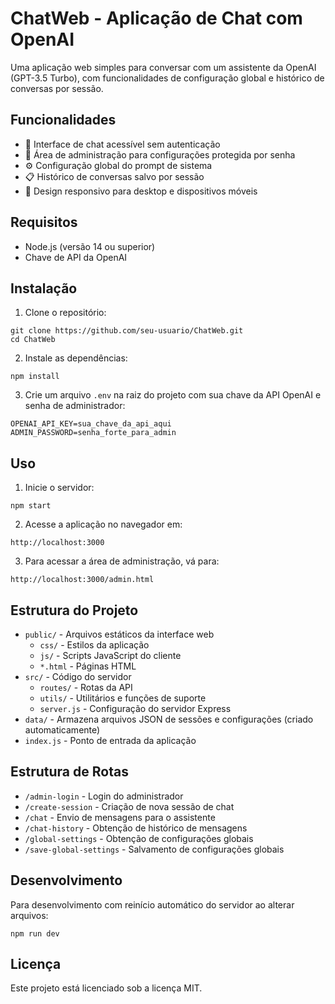 # ChatWeb - Aplicação de Chat com OpenAI

Uma aplicação web simples para conversar com um assistente da OpenAI (GPT-3.5 Turbo), com funcionalidades de configuração global e histórico de conversas por sessão.

## Funcionalidades

- 💬 Interface de chat acessível sem autenticação
- 🔐 Área de administração para configurações protegida por senha
- ⚙️ Configuração global do prompt de sistema
- 📋 Histórico de conversas salvo por sessão
- 📱 Design responsivo para desktop e dispositivos móveis

## Requisitos

- Node.js (versão 14 ou superior)
- Chave de API da OpenAI

## Instalação

1. Clone o repositório:
```
git clone https://github.com/seu-usuario/ChatWeb.git
cd ChatWeb
```

2. Instale as dependências:
```
npm install
```

3. Crie um arquivo `.env` na raiz do projeto com sua chave da API OpenAI e senha de administrador:
```
OPENAI_API_KEY=sua_chave_da_api_aqui
ADMIN_PASSWORD=senha_forte_para_admin
```

## Uso

1. Inicie o servidor:
```
npm start
```

2. Acesse a aplicação no navegador em:
```
http://localhost:3000
```

3. Para acessar a área de administração, vá para:
```
http://localhost:3000/admin.html
```

## Estrutura do Projeto

- `public/` - Arquivos estáticos da interface web
  - `css/` - Estilos da aplicação
  - `js/` - Scripts JavaScript do cliente
  - `*.html` - Páginas HTML
- `src/` - Código do servidor
  - `routes/` - Rotas da API
  - `utils/` - Utilitários e funções de suporte
  - `server.js` - Configuração do servidor Express
- `data/` - Armazena arquivos JSON de sessões e configurações (criado automaticamente)
- `index.js` - Ponto de entrada da aplicação

## Estrutura de Rotas

- `/admin-login` - Login do administrador
- `/create-session` - Criação de nova sessão de chat
- `/chat` - Envio de mensagens para o assistente
- `/chat-history` - Obtenção de histórico de mensagens
- `/global-settings` - Obtenção de configurações globais
- `/save-global-settings` - Salvamento de configurações globais

## Desenvolvimento

Para desenvolvimento com reinício automático do servidor ao alterar arquivos:

```
npm run dev
```

## Licença

Este projeto está licenciado sob a licença MIT. 